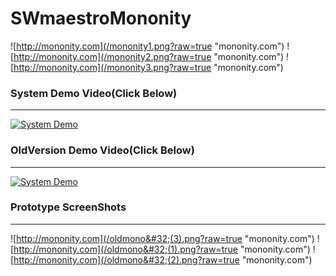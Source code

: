 # SWmaestroMononity
![http://mononity.com](/mononity1.png?raw=true "mononity.com")
![http://mononity.com](/mononity2.png?raw=true "mononity.com")
![http://mononity.com](/mononity3.png?raw=true "mononity.com")

### System Demo Video(Click Below)
* * *
[![System Demo](http://i3.ytimg.com/vi/1e_906UyOgI/hqdefault.jpg)](https://youtu.be/1e_906UyOgI)

### OldVersion Demo Video(Click Below)
* * *
[![System Demo](http://i3.ytimg.com/vi/M_G_MyUbQ4A/hqdefault.jpg)](https://youtu.be/M_G_MyUbQ4A)

### Prototype ScreenShots
* * *
![http://mononity.com](/oldmono&#32;(3).png?raw=true "mononity.com")
![http://mononity.com](/oldmono&#32;(1).png?raw=true "mononity.com")
![http://mononity.com](/oldmono&#32;(2).png?raw=true "mononity.com")
